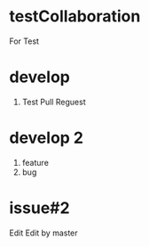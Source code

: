 testCollaboration
=================

For Test

develop
========
1. Test Pull Reguest

develop 2
=========
1. feature
2. bug

issue#2
=======
Edit
Edit by master
